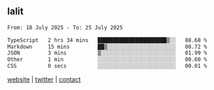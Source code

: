 ## lalit

<!--START_SECTION:waka-->

```txt
From: 18 July 2025 - To: 25 July 2025

TypeScript   2 hrs 34 mins   ██████████████████████▒░░   88.68 %
Markdown     15 mins         ██▒░░░░░░░░░░░░░░░░░░░░░░   08.72 %
JSON         3 mins          ▒░░░░░░░░░░░░░░░░░░░░░░░░   01.99 %
Other        1 min           ░░░░░░░░░░░░░░░░░░░░░░░░░   00.60 %
CSS          0 secs          ░░░░░░░░░░░░░░░░░░░░░░░░░   00.01 %
```

<!--END_SECTION:waka-->

[website](https://lalit.sh) | [twitter](https://x.com/@lalitcodes) | [contact](https://lalit.sh/contact)
